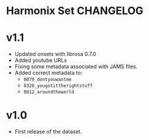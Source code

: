 Harmonix Set CHANGELOG
======================

v1.1
====

- Updated onsets with librosa 0.7.0
- Added youtube URLs
- Fixing some metadata associated with JAMS files.
- Added correct metadata to:
    - `0079_dontyouwantme` 
    - `0326_yougotittherightstuff`
    - `0012_aroundtheworld`

v1.0
====

- First release of the dataset.
